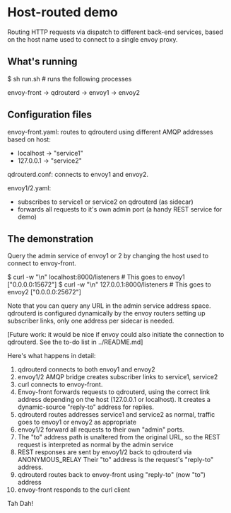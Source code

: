 # Host-routed demo

Routing HTTP requests via dispatch to different back-end services,
based on the host name used to connect to a single envoy proxy.

## What's running

$ sh run.sh # runs the following processes

envoy-front -> qdrouterd -> envoy1
                         -> envoy2

## Configuration files

envoy-front.yaml: routes to qdrouterd using different AMQP addresses
based on host:
- localhost -> "service1"
- 127.0.0.1 -> "service2"

qdrouterd.conf: connects to envoy1 and envoy2.

envoy1/2.yaml:
- subscribes to service1 or service2 on qdrouterd (as sidecar)
- forwards all requests to it's own admin port (a handy REST service for demo)

## The demonstration

Query the admin service of envoy1 or 2 by changing the host used to
connect to envoy-front.

$ curl -w "\n" localhost:8000/listeners # This goes to envoy1
["0.0.0.0:15672"]
$ curl -w "\n" 127.0.0.1:8000/listeners # This goes to envoy2
["0.0.0.0:25672"]

Note that you can query any URL in the admin service address space.
qdrouterd is configured dynamically by the envoy routers setting up
subscriber links, only one address per sidecar is needed.

[Future work: it would be nice if envoy could also initiate the connection
to qdrouterd. See the to-do list in ../README.md]

Here's what happens in detail:

1. qdrouterd connects to both envoy1 and envoy2
2. envoy1/2 AMQP bridge creates subscriber links to service1, service2
3. curl connects to envoy-front.
4. Envoy-front forwards requests to qdrouterd, using the correct link
   address depending on the host (127.0.0.1 or localhost).
   It creates a dynamic-source "reply-to" address for replies.
5. qdrouterd routes addresses service1 and service2 as normal,
   traffic goes to envoy1 or envoy2 as appropriate
6. envoy1/2 forward all requests to their own "admin" ports.
7. The "to" address path is unaltered from the original URL,
   so the REST request is interpreted as normal by the admin service
8. REST responses are sent by envoy1/2 back to qdrouterd via ANONYMOUS_RELAY
   Their "to" address is the request's "reply-to" address.
8. qdrouterd routes back to envoy-front using "reply-to" (now "to") address
9. envoy-front responds to the curl client

Tah Dah!



